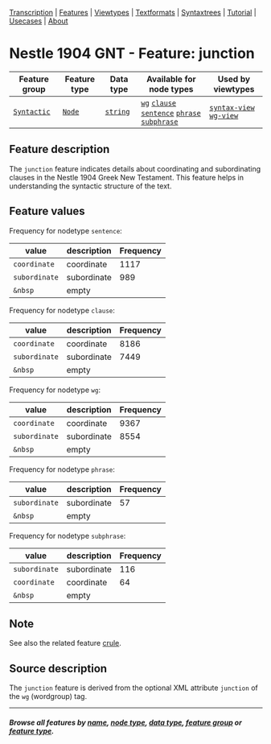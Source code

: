 <a name="start"></a>
<div class="hidden-content">
<a href="../transcription.md">Transcription</a> | <a href="README.md#start">Features</a> | <a href="../viewtypes.md#start">Viewtypes</a> | <a href="../textformats.md#start">Textformats</a> |  <a href="../syntaxtrees.md#start">Syntaxtrees</a> | <a href="../../tutorial/README.md#start">Tutorial</a> | <a href="../usecases/README.md#start">Usecases</a> | <a href="../about.md#start">About</a>
</div>

# Nestle 1904 GNT - Feature: junction

Feature group | Feature type | Data type | Available for node types | Used by viewtypes
---  | --- | --- | --- | ---
[`Syntactic`](featuresbygroup.md#syntactic-features) | [`Node`](featuresbyfeaturetype.md#node-features) | [`string`](featuresbydatatype.md#string-datatype) | [`wg`](featuresbynodetype.md#wordgroup-nodes) [`clause`](featuresbynodetype.md#clause-nodes) [`sentence`](featuresbynodetype.md#sentence-nodes) [`phrase`](featuresbynodetype.md#phrase-nodes) [`subphrase`](featuresbynodetype.md#subphrase-nodes) | [`syntax-view`](../syntax-view.md#start) [`wg-view`](../wg-view.md#start)

## Feature description 

The `junction` feature indicates details about coordinating and subordinating clauses in the Nestle 1904 Greek New Testament. This feature helps in understanding the syntactic structure of the text.

## Feature values 

Frequency for nodetype `sentence`:

value | description | Frequency
---  | --- | --- 
`coordinate` | coordinate | 1117
`subordinate` |  subordinate | 989
`&nbsp`  | empty | 

Frequency for nodetype `clause`:

value | description | Frequency
---  | --- | --- 
`coordinate` | coordinate | 8186
`subordinate` |  subordinate | 7449
`&nbsp`  | empty | 

Frequency for nodetype `wg`:

value | description | Frequency
---  | --- | --- 
`coordinate` | coordinate | 9367
`subordinate` |  subordinate | 8554
`&nbsp`  | empty | 

Frequency for nodetype `phrase`:

value | description | Frequency
---  | --- | --- 
`subordinate` |  subordinate | 57
`&nbsp`  | empty | 

Frequency for nodetype `subphrase`:

value | description | Frequency
---  | --- | --- 
`subordinate` |  subordinate | 116
`coordinate` | coordinate | 64
`&nbsp`  | empty | 


## Note

See also the related feature [crule](crule.md).

## Source description

The `junction` feature is derived from the optional XML attribute `junction` of the `wg` (wordgroup) tag.

---
#### *Browse all features by [name](featuresbyname.md#start), [node type](featuresbynodetype.md#start), [data type](featuresbydatatype.md#start), [feature group](featuresbygroup.md#start) or [feature type](featuresbyfeaturetype.md#start).*
